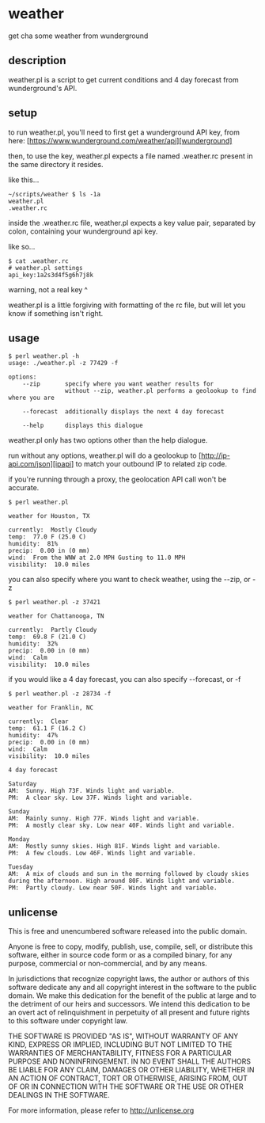 # weather

get cha some weather from wunderground

## description

weather.pl is a script to get current conditions and 4 day forecast from wunderground's API.

## setup

to run weather.pl, you'll need to first get a wunderground API key, from here: [https://www.wunderground.com/weather/api][wunderground]

then, to use the key, weather.pl expects a file named .weather.rc present in the same directory it resides.

like this...

```
~/scripts/weather $ ls -1a
weather.pl
.weather.rc
```

inside the .weather.rc file, weather.pl expects a key value pair, separated by colon, containing your wunderground api key.

like so...

```
$ cat .weather.rc 
# weather.pl settings
api_key:1a2s3d4f5g6h7j8k
```

warning, not a real key ^

weather.pl is a little forgiving with formatting of the rc file, but will let you know if something isn't right.

## usage

```
$ perl weather.pl -h
usage: ./weather.pl -z 77429 -f

options:
	--zip		specify where you want weather results for
				without --zip, weather.pl performs a geolookup to find where you are

	--forecast	additionally displays the next 4 day forecast

	--help		displays this dialogue

```

weather.pl only has two options other than the help dialogue.

run without any options, weather.pl will do a geolookup to [http://ip-api.com/json][ipapi] to match your outbound IP to related zip code.

if you're running through a proxy, the geolocation API call won't be accurate.

```
$ perl weather.pl 

weather for Houston, TX

currently:  Mostly Cloudy
temp:  77.0 F (25.0 C)
humidity:  81%
precip:  0.00 in (0 mm)
wind:  From the WNW at 2.0 MPH Gusting to 11.0 MPH
visibility:  10.0 miles

```

you can also specify where you want to check weather, using the --zip, or -z

```
$ perl weather.pl -z 37421

weather for Chattanooga, TN

currently:  Partly Cloudy
temp:  69.8 F (21.0 C)
humidity:  32%
precip:  0.00 in (0 mm)
wind:  Calm
visibility:  10.0 miles

```

if you would like a 4 day forecast, you can also specify --forecast, or -f

```
$ perl weather.pl -z 28734 -f

weather for Franklin, NC

currently:  Clear
temp:  61.1 F (16.2 C)
humidity:  47%
precip:  0.00 in (0 mm)
wind:  Calm
visibility:  10.0 miles

4 day forecast

Saturday
AM:  Sunny. High 73F. Winds light and variable.
PM:  A clear sky. Low 37F. Winds light and variable.

Sunday
AM:  Mainly sunny. High 77F. Winds light and variable.
PM:  A mostly clear sky. Low near 40F. Winds light and variable.

Monday
AM:  Mostly sunny skies. High 81F. Winds light and variable.
PM:  A few clouds. Low 46F. Winds light and variable.

Tuesday
AM:  A mix of clouds and sun in the morning followed by cloudy skies during the afternoon. High around 80F. Winds light and variable.
PM:  Partly cloudy. Low near 50F. Winds light and variable.

```

## unlicense

This is free and unencumbered software released into the public domain.

Anyone is free to copy, modify, publish, use, compile, sell, or
distribute this software, either in source code form or as a compiled
binary, for any purpose, commercial or non-commercial, and by any
means.

In jurisdictions that recognize copyright laws, the author or authors
of this software dedicate any and all copyright interest in the
software to the public domain. We make this dedication for the benefit
of the public at large and to the detriment of our heirs and
successors. We intend this dedication to be an overt act of
relinquishment in perpetuity of all present and future rights to this
software under copyright law.

THE SOFTWARE IS PROVIDED "AS IS", WITHOUT WARRANTY OF ANY KIND,
EXPRESS OR IMPLIED, INCLUDING BUT NOT LIMITED TO THE WARRANTIES OF
MERCHANTABILITY, FITNESS FOR A PARTICULAR PURPOSE AND NONINFRINGEMENT.
IN NO EVENT SHALL THE AUTHORS BE LIABLE FOR ANY CLAIM, DAMAGES OR
OTHER LIABILITY, WHETHER IN AN ACTION OF CONTRACT, TORT OR OTHERWISE,
ARISING FROM, OUT OF OR IN CONNECTION WITH THE SOFTWARE OR THE USE OR
OTHER DEALINGS IN THE SOFTWARE.

For more information, please refer to <http://unlicense.org>

[wunderground]: https://www.wunderground.com/weather/api
[ipapi]: http://ip-api.com/json
[unlicense]: http://unlicense.org
